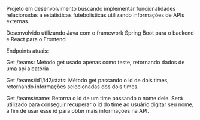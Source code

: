 Projeto em desenvolvimento buscando implementar funcionalidades relacionadas a estatisticas futebolisticas utilizando informações de APIs externas.

Desenvolvido utilizando Java com o framework Spring Boot para o backend e React para o Frontend.

Endpoints atuais:

Get /teams: Método get usado apenas como teste, retornando dados de uma api aleatória

Get /teams/id1/id2/stats: Método get passando o id de dois times, retornando informações selecionadas dos dois times.

Get /teams/name: Retorna o id de um time passando o nome dele. Será utilizado para conseguir recuperar o id do time ao usuário digitar seu nome, a fim de usar esse id para obter mais informações na API.